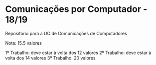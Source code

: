 # Comunicações por Computador - 18/19
Repositório para a UC de Comunicações de Computadores


Nota: 15.5 valores


1º Trabalho: deve estar à volta dos 12 valores
2º Trabalho: deve estar à volta dos 14 valores
3º Trabalho: 20 valores
